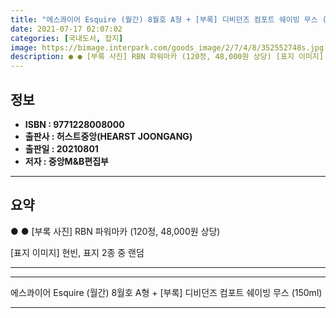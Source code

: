 ```yaml
---
title: "에스콰이어 Esquire (월간) 8월호 A형 + [부록] 디비던즈 컴포트 쉐이빙 무스 (150ml)"
date: 2021-07-17 02:07:02
categories: [국내도서, 잡지]
image: https://bimage.interpark.com/goods_image/2/7/4/8/352552748s.jpg
description: ● ● [부록 사진] RBN 파워마카 (120정, 48,000원 상당) [표지 이미지] 현빈, 표지 2종 중 랜덤
---
```


## **정보**

- **ISBN : 9771228008000**
- **출판사 : 허스트중앙(HEARST JOONGANG)**
- **출판일 : 20210801**
- **저자 : 중앙M&B편집부**

------



## **요약**

●  ●  [부록 사진]
RBN 파워마카 (120정, 48,000원 상당)


 [표지 이미지] 현빈, 표지 2종 중 랜덤

------



------


에스콰이어 Esquire (월간) 8월호 A형 + [부록] 디비던즈 컴포트 쉐이빙 무스 (150ml) 

------


